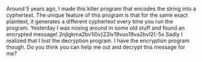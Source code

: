 Around 5 years ago, I made this killer program that encodes the string into a cyphertext. The unique feature of this program is that for the same exact plaintext, it generates a different cyphertext every time you run the program. Yesterday I was nosing around in some old stuff and found an encrypted message!
2njlgkma2bv1i0v}22lv19vuo19va2bvl2{-5x
Sadly I realized that I lost the decryption program. I have the encryption program though. Do you think you can help me out and decrypt this message for me?
